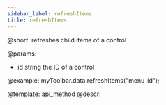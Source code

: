 ```yaml
---
sidebar_label: refreshItems
title: refreshItems
---          
```


@short: refreshes child items of a control

@params:
- id 		string		 the ID of a control

@example:
myToolbar.data.refreshItems("menu_id");

@template: api_method
@descr: